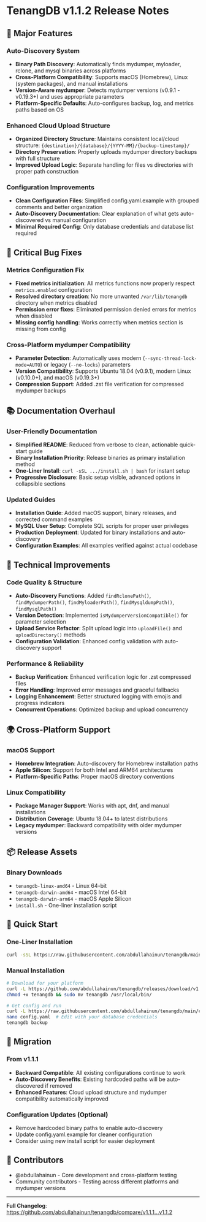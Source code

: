 # TenangDB v1.1.2 Release Notes

## 🚀 Major Features

### Auto-Discovery System
- **Binary Path Discovery**: Automatically finds mydumper, myloader, rclone, and mysql binaries across platforms
- **Cross-Platform Compatibility**: Supports macOS (Homebrew), Linux (system packages), and manual installations
- **Version-Aware mydumper**: Detects mydumper versions (v0.9.1 - v0.19.3+) and uses appropriate parameters
- **Platform-Specific Defaults**: Auto-configures backup, log, and metrics paths based on OS

### Enhanced Cloud Upload Structure  
- **Organized Directory Structure**: Maintains consistent local/cloud structure: `{destination}/{database}/{YYYY-MM}/{backup-timestamp}/`
- **Directory Preservation**: Properly uploads mydumper directory backups with full structure
- **Improved Upload Logic**: Separate handling for files vs directories with proper path construction

### Configuration Improvements
- **Clean Configuration Files**: Simplified config.yaml.example with grouped comments and better organization
- **Auto-Discovery Documentation**: Clear explanation of what gets auto-discovered vs manual configuration
- **Minimal Required Config**: Only database credentials and database list required

## 🐛 Critical Bug Fixes

### Metrics Configuration Fix
- **Fixed metrics initialization**: All metrics functions now properly respect `metrics.enabled` configuration
- **Resolved directory creation**: No more unwanted `/var/lib/tenangdb` directory when metrics disabled
- **Permission error fixes**: Eliminated permission denied errors for metrics when disabled
- **Missing config handling**: Works correctly when metrics section is missing from config

### Cross-Platform mydumper Compatibility
- **Parameter Detection**: Automatically uses modern (`--sync-thread-lock-mode=AUTO`) or legacy (`--no-locks`) parameters
- **Version Compatibility**: Supports Ubuntu 18.04 (v0.9.1), modern Linux (v0.10.0+), and macOS (v0.19.3+)
- **Compression Support**: Added .zst file verification for compressed mydumper backups

## 📚 Documentation Overhaul

### User-Friendly Documentation
- **Simplified README**: Reduced from verbose to clean, actionable quick-start guide
- **Binary Installation Priority**: Release binaries as primary installation method
- **One-Liner Install**: `curl -sSL .../install.sh | bash` for instant setup
- **Progressive Disclosure**: Basic setup visible, advanced options in collapsible sections

### Updated Guides
- **Installation Guide**: Added macOS support, binary releases, and corrected command examples
- **MySQL User Setup**: Complete SQL scripts for proper user privileges
- **Production Deployment**: Updated for binary installations and auto-discovery
- **Configuration Examples**: All examples verified against actual codebase

## 🔧 Technical Improvements

### Code Quality & Structure
- **Auto-Discovery Functions**: Added `findRclonePath()`, `findMydumperPath()`, `findMyloaderPath()`, `findMysqldumpPath()`, `findMysqlPath()`
- **Version Detection**: Implemented `isMydumperVersionCompatible()` for parameter selection
- **Upload Service Refactor**: Split upload logic into `uploadFile()` and `uploadDirectory()` methods
- **Configuration Validation**: Enhanced config validation with auto-discovery support

### Performance & Reliability
- **Backup Verification**: Enhanced verification logic for .zst compressed files
- **Error Handling**: Improved error messages and graceful fallbacks
- **Logging Enhancement**: Better structured logging with emojis and progress indicators
- **Concurrent Operations**: Optimized backup and upload concurrency

## 🌍 Cross-Platform Support

### macOS Support
- **Homebrew Integration**: Auto-discovery for Homebrew installation paths
- **Apple Silicon**: Support for both Intel and ARM64 architectures
- **Platform-Specific Paths**: Proper macOS directory conventions

### Linux Compatibility
- **Package Manager Support**: Works with apt, dnf, and manual installations
- **Distribution Coverage**: Ubuntu 18.04+ to latest distributions
- **Legacy mydumper**: Backward compatibility with older mydumper versions

## 📦 Release Assets

### Binary Downloads
- `tenangdb-linux-amd64` - Linux 64-bit
- `tenangdb-darwin-amd64` - macOS Intel 64-bit  
- `tenangdb-darwin-arm64` - macOS Apple Silicon
- `install.sh` - One-liner installation script

## 🚀 Quick Start

### One-Liner Installation
```bash
curl -sSL https://raw.githubusercontent.com/abdullahainun/tenangdb/main/install.sh | bash
```

### Manual Installation
```bash
# Download for your platform
curl -L https://github.com/abdullahainun/tenangdb/releases/download/v1.1.2/tenangdb-linux-amd64 -o tenangdb
chmod +x tenangdb && sudo mv tenangdb /usr/local/bin/

# Get config and run
curl -L https://raw.githubusercontent.com/abdullahainun/tenangdb/main/config.yaml.example -o config.yaml
nano config.yaml  # Edit with your database credentials
tenangdb backup
```

## 🔄 Migration

### From v1.1.1
- **Backward Compatible**: All existing configurations continue to work
- **Auto-Discovery Benefits**: Existing hardcoded paths will be auto-discovered if removed
- **Enhanced Features**: Cloud upload structure and mydumper compatibility automatically improved

### Configuration Updates (Optional)
- Remove hardcoded binary paths to enable auto-discovery
- Update config.yaml.example for cleaner configuration
- Consider using new install script for easier deployment

## 🙏 Contributors

- @abdullahainun - Core development and cross-platform testing
- Community contributors - Testing across different platforms and mydumper versions

---

**Full Changelog**: https://github.com/abdullahainun/tenangdb/compare/v1.1.1...v1.1.2